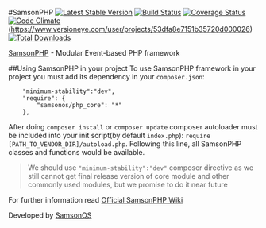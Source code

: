 #SamsonPHP [![Latest Stable Version](https://poser.pugx.org/samsonos/php_core/v/stable.svg)](https://packagist.org/packages/samsonos/php_core) [![Build Status](https://travis-ci.org/samsonos/php_core.png)](https://travis-ci.org/samsonos/php_core) [![Coverage Status](https://coveralls.io/repos/samsonos/php_core/badge.png)](https://coveralls.io/r/samsonos/php_core) [![Code Climate](https://codeclimate.com/github/samsonos/php_core/badges/gpa.svg)](https://codeclimate.com/github/samsonos/php_core)(https://www.versioneye.com/user/projects/53dfa8e7151b35720d000026) [![Total Downloads](https://poser.pugx.org/samsonos/php_core/downloads.svg)](https://packagist.org/packages/samsonos/php_core)

[SamsonPHP](http://samsonphp.com) - Modular Event-based PHP framework

##Using SamsonPHP in your project
To use SamsonPHP framework in your project you must add its dependency in your ```composer.json```:
```
    "minimum-stability":"dev",
    "require": {
        "samsonos/php_core": "*"
    },
```
After doing ```composer install``` or ```composer update``` composer autoloader must be included
into your init script(by default ```index.php```): ```require [PATH_TO_VENDOR_DIR]/autoload.php```.
Following this line, all SamsonPHP classes and functions would be available.

> We should use ```"minimum-stability":"dev"``` composer directive as we still cannot get
> final release version of core module and other commonly used modules, but we promise to
> do it near future

For further information read [Official SamsonPHP Wiki](https://github.com/samsonos/php_core/wiki)

Developed by [SamsonOS](http://samsonos.com/)
